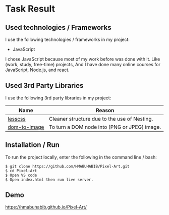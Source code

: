 # Task Result

## Used technologies / Frameworks

I use the following technologies / frameworks in my project:

- JavaScript

I chose JavaScript because most of my work before was done with it.
Like (work, study, free-time) projects, And I have done many online courses for JavaScript, Node.js, and react.

## Used 3rd Party Libraries

I use the following 3rd party libraries in my project:

| Name                                                       | Reason                                       |
| ---------------------------------------------------------- | -------------------------------------------- |
| [lesscss](https://lesscss.org/)                            | Cleaner structure due to the use of Nesting. |
| [dom-to-image](https://www.npmjs.com/package/dom-to-image) | To turn a DOM node into (PNG or JPEG) image. |

## Installation / Run

To run the project locally, enter the following in the command line / bash:

```console
$ git clone https://github.com/HMABUHABIB/Pixel-Art.git
$ cd Pixel-Art
$ Open VS code
$ Open index.html then run live server.

```

## Demo

https://hmabuhabib.github.io/Pixel-Art/
